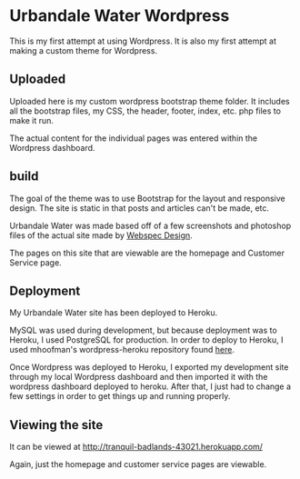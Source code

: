 # Urbandale Water Wordpress

This is my first attempt at using Wordpress.  It is also my first attempt at making a custom theme for Wordpress.

## Uploaded

Uploaded here is my custom wordpress bootstrap theme folder.  It includes all the bootstrap files, my CSS, the header, footer, index, etc. php files to make it run.

The actual content for the individual pages was entered within the Wordpress dashboard.

## build 

The goal of the theme was to use Bootstrap for the layout and responsive design.  The site is static in that posts and articles can't be made, etc.

Urbandale Water was made based off of a few screenshots and photoshop files of the actual site made by <a href="https://www.webspecdesign.com/">Webspec Design</a>.

The pages on this site that are viewable are the homepage and Customer Service page.

## Deployment

My Urbandale Water site has been deployed to Heroku.

MySQL was used during development, but because deployment was to Heroku, I used PostgreSQL for production.  In order to deploy to Heroku, I used mhoofman's wordpress-heroku repository found <a href="https://github.com/mhoofman/wordpress-heroku">here</a>.

Once Wordpress was deployed to Heroku, I exported my development site through my local Wordpress dashboard and then imported it with the wordpress dashboard deployed to heroku.  After that, I just had to change a few settings in order to get things up and running properly.

## Viewing the site 

It can be viewed at http://tranquil-badlands-43021.herokuapp.com/

Again, just the homepage and customer service pages are viewable.  

